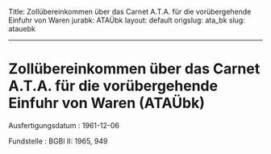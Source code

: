 Title: Zollübereinkommen über das Carnet A.T.A. für die vorübergehende Einfuhr von
  Waren
jurabk: ATAÜbk
layout: default
origslug: ata_bk
slug: atauebk

---

# Zollübereinkommen über das Carnet A.T.A. für die vorübergehende Einfuhr von Waren (ATAÜbk)

Ausfertigungsdatum
:   1961-12-06

Fundstelle
:   BGBl II: 1965, 949

